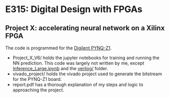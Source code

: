 # E315: Digital Design with FPGAs
## Project X: accelerating neural network on a Xilinx FPGA
The code is programmed for the [Digilent PYNQ-Z1](https://store.digilentinc.com/pynq-z1-python-productivity-for-zynq-7000-arm-fpga-soc/).
 - Project_X_V6/ holds the jupyter notebooks for training and running the NN prediction. This code was largely not
written by me, except [Inference_Large.ipynb](https://github.com/tjzhang1/fpga-NN-acceleration/blob/master/Project_X_V6/Project_X/Inference_Large.ipynb) and the [verilog/](https://github.com/tjzhang1/fpga-NN-acceleration/blob/master/Project_X_V6/Project_X/verilog) folder.
 - vivado_project/ holds the vivado project used to generate the bitstream for the PYNQ-Z1 board.
 - report.pdf has a thorough explanation of my steps and logic to approaching the project.
